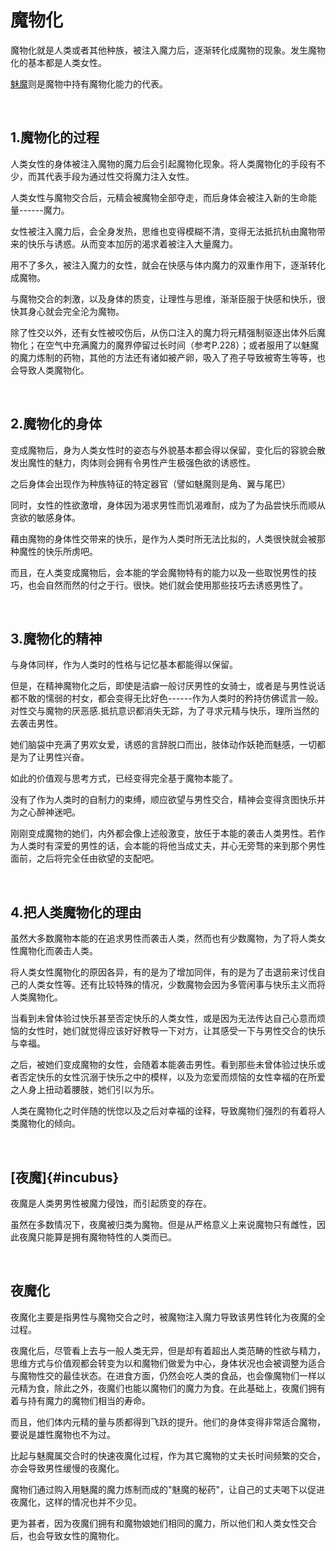 # 魔物化

魔物化就是人类或者其他种族，被注入魔力后，逐渐转化成魔物的现象。发生魔物化的基本都是人类女性。

[魅魔](01魅魔.md)则是魔物中持有魔物化能力的代表。

<br>

## 1.魔物化的过程

人类女性的身体被注入魔物的魔力后会引起魔物化现象。将人类魔物化的手段有不少，而其代表手段为通过性交将魔力注入女性。

人类女性与魔物交合后，元精会被魔物全部夺走，而后身体会被注入新的生命能量------魔力。

女性被注入魔力后，会全身发热，思维也变得模糊不清，变得无法抵抗杭由魔物带来的快乐与诱惑。从而变本加厉的渴求着被注入大量魔力。

用不了多久，被注入魔力的女性，就会在快感与体内魔力的双重作用下，逐渐转化成魔物。

与魔物交合的刺激，以及身体的质变，让理性与思维，渐渐臣服于快感和快乐，很快其身心就会完全沦为魔物。

除了性交以外，还有女性被咬伤后，从伤口注入的魔力将元精强制驱逐出体外后魔物化；在空气中充满魔力的魔界停留过长时间（参考P.228）；或者服用了以魅魔的魔力炼制的药物，其他的方法还有诸如被产卵，吸入了孢子导致被寄生等等，也会导致人类魔物化。

<br>

## 2.魔物化的身体

变成魔物后，身为人类女性时的姿态与外貌基本都会得以保留，变化后的容貌会散发出魔性的魅力，肉体则会拥有令男性产生极强色欲的诱惑性。

之后身体会出现作为种族特征的特定器官（譬如魅魔则是角、翼与尾巴）

同时，女性的性欲激增，身体因为渴求男性而饥渴难耐，成为了为品尝快乐而顺从贪欲的敏感身体。

藉由魔物的身体性交带来的快乐，是作为人类时所无法比拟的，人类很快就会被那种魔性的快乐所虏吧。

而且，在人类变成魔物后，会本能的学会魔物特有的能力以及一些取悦男性的技巧，也会自然而然的付之于行。很快。她们就会使用那些技巧去诱惑男性了。

<br>

## 3.魔物化的精神

与身体同样，作为人类时的性格与记忆基本都能得以保留。

但是，在精神魔物化之后，即使是洁癖一般讨厌男性的女骑士，或者是与男性说话都不敢的懦弱的村女，都会变得无比好色------作为人类时的矜持仿佛谎言一般。对性交与魔物的厌恶感.抵抗意识都消失无踪，为了寻求元精与快乐，理所当然的去袭击男性。

她们脑袋中充满了男欢女爱，诱惑的言辞脱口而出，肢体动作妖艳而魅感，一切都是为了让男性兴奋。

如此的价值观与思考方式，已经变得完全基于魔物本能了。

没有了作为人类时的自制力的束缚，顺应欲望与男性交合，精神会变得贪图快乐并为之心醉神迷吧。

刚刚变成魔物的她们，内外都会像上述般激变，放任于本能的袭击人类男性。若作为人类时有深爱的男性的话，会本能的将他当成丈夫，并心无旁骛的来到那个男性面前，之后将完全任由欲望的支配吧。

<br>

## 4.把人类魔物化的理由

虽然大多数魔物本能的在追求男性而袭击人类，然而也有少数魔物，为了将人类女性魔物化而袭击人类。

将人类女性魔物化的原因各异，有的是为了增加同伴，有的是为了击退前来讨伐自己的人类女性等。还有比较特殊的情况，少数魔物会因为多管闲事与快乐主义而将人类魔物化。

当看到未曾体验过快乐甚至否定快乐的人类女性，或是因为无法传达自己心意而烦恼的女性时，她们就觉得应该好好教导一下对方，让其感受一下与男性交合的快乐与幸福。

之后，被她们变成魔物的女性，会随着本能袭击男性。看到那些未曾体验过快乐或者否定快乐的女性沉溺于快乐之中的模样，以及为恋爱而烦恼的女性幸福的在所爱之人身上扭动着腰肢，她们引以为乐。

人类在魔物化之时伴随的恍惚以及之后对幸福的诠释，导致魔物们强烈的有着将人类魔物化的倾向。

<br>

## [夜魔]{#incubus}

夜魔是人类男男性被魔力侵蚀，而引起质变的存在。

虽然在多数情况下，夜魔被归类为魔物。但是从严格意义上来说魔物只有雌性，因此夜魔只能算是拥有魔物特性的人类而已。

<br>

## 夜魔化

夜魔化主要是指男性与魔物交合之时，被魔物注入魔力导致该男性转化为夜魔的全过程。

夜魔化后，尽管看上去与一般人类无异，但是却有着超出人类范畴的性欲与精力，思维方式与价值观都会转变为以和魔物们做爱为中心，身体状况也会被调整为适合与魔物性交的最佳状态。在进食方面，仍然会吃人类的食品，也会像魔物们一样以元精为食，除此之外，夜魔们也能以魔物们的魔力为食。在此基础上，夜魔们拥有着与持有魔力的魔物们相当的寿命。

而且，他们体内元精的量与质都得到飞跃的提升。他们的身体变得非常适合魔物，要说是雄性魔物也不为过。

比起与魅魔属交合时的快速夜魔化过程，作为其它魔物的丈夫长时间频繁的交合，亦会导致男性缓慢的夜魔化。

魔物们通过购入用魅魔的魔力炼制而成的"魅魔的秘药"，让自己的丈夫喝下以促进夜魔化，这样的情况也并不少见。

更为甚者，因为夜魔们拥有和魔物娘她们相同的魔力，所以他们和人类女性交合后，也会导致女性的魔物化。
